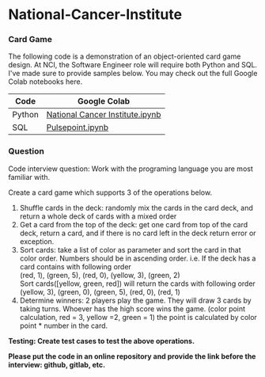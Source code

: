 # National-Cancer-Institute

### Card Game

The following code is a demonstration of an object-oriented card game design.
At NCI, the Software Engineer role will require both Python and SQL.
I've made sure to provide samples below.
You may check out the full Google Colab notebooks here.

| Code   | Google Colab |
| ------ | ------ |
| Python | [National Cancer Institute.ipynb](https://colab.research.google.com/drive/1i1ESZpijZCTCq1G9IX3NyDivycg2z5HO?usp=sharing) |
| SQL    | [Pulsepoint.ipynb](https://colab.research.google.com/drive/1WEaJzUH5fHzHfjpB3VWtVJ-l4CGcfpPt?usp=sharing) |

### Question

Code interview question: Work with the programing language you are most familiar with. 
 
Create a card game which supports 3 of the operations below. 
1.	Shuffle cards in the deck: randomly mix the cards in the card deck, and return a whole deck of cards with a mixed order 
2.	Get a card from the top of the deck: get one card from top of the card deck, return a card, and if there is no card left in the deck return error or exception.
3.	Sort cards: take a list of color as parameter and sort the card in that color order. Numbers should be in ascending order.
    i.e. If the deck has a card contains with following order  
    (red, 1), (green, 5), (red, 0), (yellow, 3), (green, 2)  
    Sort cards([yellow, green, red]) will return the cards with following order  
    (yellow, 3), (green, 0), (green, 5), (red, 0), (red, 1)  
4.	Determine winners: 2 players play the game. They will draw 3 cards by taking turns. 
    Whoever has the high score wins the game. (color point calculation, red = 3, yellow =2, green = 1) the point is calculated by color point * number in the card.

**Testing: Create test cases to test the above operations.**
 
**Please put the code in an online repository and provide the link before the interview: github, gitlab, etc.**
